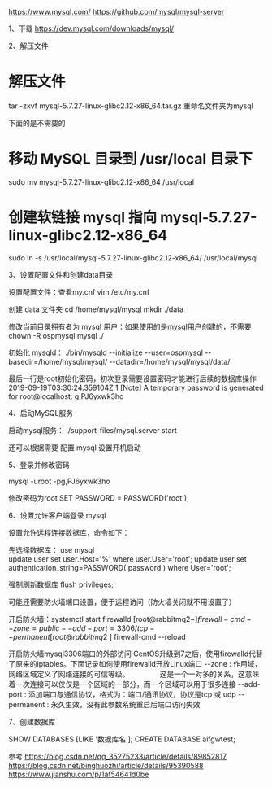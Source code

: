 https://www.mysql.com/
https://github.com/mysql/mysql-server



1、下载
https://dev.mysql.com/downloads/mysql/


2、解压文件
# 解压文件
tar -zxvf mysql-5.7.27-linux-glibc2.12-x86_64.tar.gz
重命名文件夹为mysql


下面的是不需要的
# 移动 MySQL 目录到 /usr/local 目录下
sudo mv mysql-5.7.27-linux-glibc2.12-x86_64 /usr/local
# 创建软链接 mysql 指向 mysql-5.7.27-linux-glibc2.12-x86_64
sudo ln -s /usr/local/mysql-5.7.27-linux-glibc2.12-x86_64/ /usr/local/mysql


3、设置配置文件和创建data目录

设置配置文件：查看my.cnf
vim /etc/my.cnf

创建 data 文件夹
cd /home/mysql/mysql
mkdir ./data

修改当前目录拥有者为 mysql 用户：如果使用的是mysql用户创建的，不需要
chown -R ospmysql:mysql ./

初始化 mysqld：
 ./bin/mysqld --initialize --user=ospmysql --basedir=/home/mysql/mysql/ --datadir=/home/mysql/mysql/data/
 
 最后一行是root初始化密码，初次登录需要设置密码才能进行后续的数据库操作
 2019-09-19T03:30:24.359104Z 1 [Note] A temporary password is generated for root@localhost: g,PJ6yxwk3ho
 
 
4、启动MySQL服务

启动mysql服务： ./support-files/mysql.server start

还可以根据需要 配置 mysql 设置开机启动 


5、登录并修改密码

mysql -uroot -pg,PJ6yxwk3ho

修改密码为root
SET PASSWORD = PASSWORD('root');


6、设置允许客户端登录 mysql

设置允许远程连接数据库，命令如下：

先选择数据库：
use mysql
update user set user.Host='%' where user.User='root';
update user set authentication_string=PASSWORD('password') where User='root';

强制刷新数据库
flush privileges;

可能还需要防火墙端口设置，便于远程访问（防火墙关闭就不用设置了）

开启防火墙：systemctl start firewalld
[root@rabbitmq2~]$ firewall-cmd --zone=public --add-port=3306/tcp --permanent
[root@rabbitmq2~]$ firewall-cmd --reload

开启防火墙mysql3306端口的外部访问
CentOS升级到7之后，使用firewalld代替了原来的iptables。下面记录如何使用firewalld开放Linux端口
--zone : 作用域，网络区域定义了网络连接的可信等级。
　　　　这是一个一对多的关系，这意味着一次连接可以仅仅是一个区域的一部分，而一个区域可以用于很多连接
--add-port : 添加端口与通信协议，格式为：端口/通讯协议，协议是tcp 或 udp
--permanent : 永久生效，没有此参数系统重启后端口访问失效


7、创建数据库

SHOW DATABASES [LIKE '数据库名'];
CREATE DATABASE aifgwtest;


参考
https://blog.csdn.net/qq_35275233/article/details/89852817
https://blog.csdn.net/binghuozhi/article/details/95390588
https://www.jianshu.com/p/1af54641d0be


